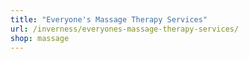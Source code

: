 ```yaml
---
title: "Everyone's Massage Therapy Services"
url: /inverness/everyones-massage-therapy-services/
shop: massage
---
```

